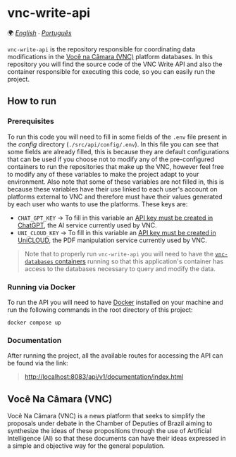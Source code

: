 # vnc-write-api

🌍 *[English](README.md) ∙ [Português](README_pt.md)*

`vnc-write-api` is the repository responsible for coordinating data modifications in the [Você na Câmara (VNC)](#você-na-câmara-vnc)
platform databases. In this repository you will find the source code of the VNC Write API and also the container
responsible for executing this code, so you can easily run the project.

## How to run

### Prerequisites

To run this code you will need to fill in some fields of the `.env` file present in the _config_ directory
(`./src/api/config/.env`). In this file you can see that some fields are already filled, this is because they are
default configurations that can be used if you choose not to modify any of the pre-configured containers to run the
repositories that make up the VNC,  however feel free to modify any of these variables to make the project adapt to your
environment. Also note that some of these variables are not filled in, this is because these variables have their use
linked to each user's account on platforms external to VNC and therefore must have their values generated by each user
who wants to use the platforms. These keys are:
* `CHAT_GPT_KEY` → To fill in this variable an [API key must be created in ChatGPT](https://platform.openai.com/account/api-keys), 
the AI service currently used by VNC.
* `UNI_CLOUD_KEY` → To fill in this variable an [API key must be created in UniCLOUD](https://cloud.unidoc.io/#/api-keys),
the PDF manipulation service currently used by VNC.

> Note that to properly run `vnc-write-api` you will need to have the [`vnc-databases` containers](https://github.com/devlucassantos/vnc-databases)
running so that this application's container has access to the databases necessary to query and modify the data.

### Running via Docker

To run the API you will need to have [Docker](https://www.docker.com) installed on your machine and run the following
commands in the root directory of this project:

````shell
docker compose up
````

### Documentation

After running the project, all the available routes for accessing the API can be found via the link:

> [http://localhost:8083/api/v1/documentation/index.html](http://localhost:8083/api/v1/documentation/index.html)

## Você Na Câmara (VNC)

Você Na Câmara (VNC) is a news platform that seeks to simplify the proposals under debate in the Chamber of Deputies of
Brazil aiming to synthesize the ideas of these propositions through the use of Artificial Intelligence (AI) so that
these documents can have their ideas expressed in a simple and objective way for the general population.
